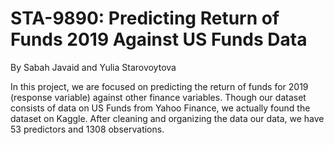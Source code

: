 # STA-9890: Predicting Return of Funds 2019 Against US Funds Data
By Sabah Javaid and Yulia Starovoytova

In this project, we are focused on predicting the return of funds for 2019 (response variable) against other finance variables. Though our dataset consists of data on US Funds from Yahoo Finance, we actually found the dataset on Kaggle. After cleaning and organizing the data our data, we have 53 predictors and 1308 observations.
